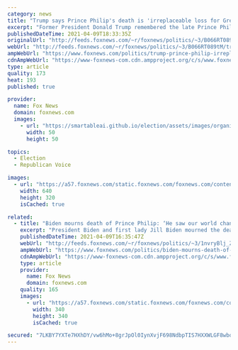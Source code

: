```yaml
---
category: news
title: "Trump says Prince Philip's death is 'irreplaceable loss for Great Britain'"
excerpt: "Former President Donald Trump remembered the late Prince Philip on Friday as \"a man who embodied the noble soul and proud spirit\" of the United Kingdom."
publishedDateTime: 2021-04-09T18:33:35Z
originalUrl: "http://feeds.foxnews.com/~r/foxnews/politics/~3/B066RT089tM/trump-prince-philip-irreplaceable-loss-great-britain"
webUrl: "http://feeds.foxnews.com/~r/foxnews/politics/~3/B066RT089tM/trump-prince-philip-irreplaceable-loss-great-britain"
ampWebUrl: "https://www.foxnews.com/politics/trump-prince-philip-irreplaceable-loss-great-britain.amp"
cdnAmpWebUrl: "https://www-foxnews-com.cdn.ampproject.org/c/s/www.foxnews.com/politics/trump-prince-philip-irreplaceable-loss-great-britain.amp"
type: article
quality: 173
heat: 193
published: true

provider:
  name: Fox News
  domain: foxnews.com
  images:
    - url: "https://smartableai.github.io/election/assets/images/organizations/foxnews.com-50x50.jpg"
      width: 50
      height: 50

topics:
  - Election
  - Republican Voice

images:
  - url: "https://a57.foxnews.com/static.foxnews.com/foxnews.com/content/uploads/2021/04/640/320/queenphilip.jpg?ve=1&tl=1"
    width: 640
    height: 320
    isCached: true

related:
  - title: "Biden mourns death of Prince Philip: ‘He saw our world change dramatically and repeatedly’"
    excerpt: "President Biden and first lady Jill Biden mourned the death of Prince Philip on Friday on behalf of \"all the people of the United States,\" saying he watched the world \"change dramatically and repeatedly.\""
    publishedDateTime: 2021-04-09T16:35:47Z
    webUrl: "http://feeds.foxnews.com/~r/foxnews/politics/~3/1nvryBlj_Zo/biden-mourns-death-of-prince-philip"
    ampWebUrl: "https://www.foxnews.com/politics/biden-mourns-death-of-prince-philip.amp"
    cdnAmpWebUrl: "https://www-foxnews-com.cdn.ampproject.org/c/s/www.foxnews.com/politics/biden-mourns-death-of-prince-philip.amp"
    type: article
    provider:
      name: Fox News
      domain: foxnews.com
    quality: 165
    images:
      - url: "https://a57.foxnews.com/static.foxnews.com/foxnews.com/content/uploads/2020/10/340/340/brooke-singman-headshot.jpg?ve=1&tl=1"
        width: 340
        height: 340
        isCached: true

secured: "7LKBY7YXTe7HXhDY/vw6hMo+8grJpOl0IynXvjF698NdbpTIS7HXXWLGF8wbqJAUhYmwgs1pajOw7Ow5OMuCXilrk11v8kZfzjjVxdBQFtuOad5f0Eh89QAEKcqsJoOxfZJa56TPcaGmgQdrjbT7dADZ56T8EkzURpQ007xIgfcToTbQug03sUomnAd4/CxTKSEOcsib5hiBCehLS6DupNnXOf80fricfaRZd8PocgPc8pq7tV9hd6qROSzZqJZW3JWGdn9am6PdFCgQ7Z5CST5FJp+X9IMKPRWPfMzqIhrk+8eF3zW4ELcMT+yBnNyWZE9A4YuijP0glIJovCJrbAFpD0zOUCt+DYV7JkX8jlo=;JbnsifiaIOrC/OTlb5eIBg=="
---
```


